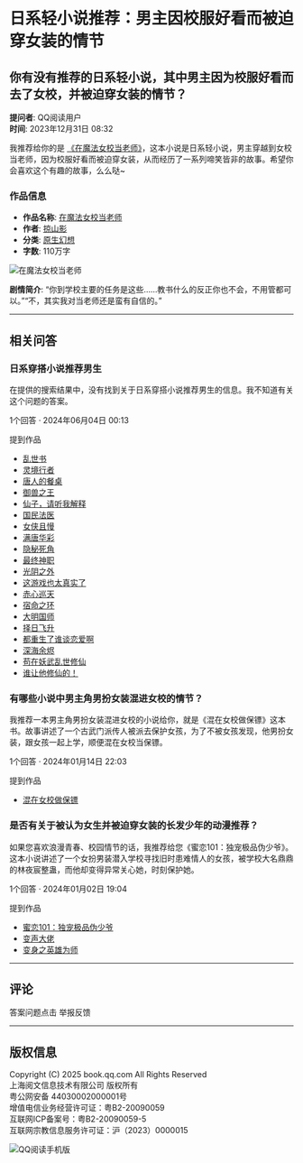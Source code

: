 # 日系轻小说推荐：男主因校服好看而被迫穿女装的情节

## 你有没有推荐的日系轻小说，其中男主因为校服好看而去了女校，并被迫穿女装的情节？

**提问者**: QQ阅读用户  
**时间**: 2023年12月31日 08:32

我推荐给你的是 [《在魔法女校当老师》](//book.qq.com/book-detail/20614921)，这本小说是日系轻小说，男主穿越到女校当老师，因为校服好看而被迫穿女装，从而经历了一系列啼笑皆非的故事。希望你会喜欢这个有趣的故事，么么哒~

### 作品信息

- **作品名称**: [在魔法女校当老师](//book.qq.com/book-detail/20614921)
- **作者**: [掠山影](//book.qq.com/book-writer/8499515003923101)  
- **分类**: [原生幻想](//book.qq.com/book-cate/20059-20060-0-0-0-0-0-1)  
- **字数**: 110万字

![在魔法女校当老师](https://wfqqreader-1252317822.image.myqcloud.com/cover/921/20614921/b_20614921.webp)

**剧情简介**: 
“你到学校主要的任务是这些……教书什么的反正你也不会，不用管都可以。”“不，其实我对当老师还是蛮有自信的。”

---

## 相关问答

### 日系穿搭小说推荐男生

在提供的搜索结果中，没有找到关于日系穿搭小说推荐男生的信息。我不知道有关这个问题的答案。

1个回答 · 2024年06月04日 00:13

提到作品

- [乱世书](//book.qq.com/book-detail/46010291)
- [灵境行者](//book.qq.com/book-detail/41940621)
- [唐人的餐桌](//book.qq.com/book-detail/43914374)
- [御兽之王](//book.qq.com/book-detail/47090668)
- [仙子，请听我解释](//book.qq.com/book-detail/45294721)
- [国民法医](//book.qq.com/book-detail/43893441)
- [女侠且慢](//book.qq.com/book-detail/44840014)
- [满唐华彩](//book.qq.com/book-detail/47135031)
- [隐秘死角](//book.qq.com/book-detail/46789359)
- [最终神职](//book.qq.com/book-detail/47551502)
- [光阴之外](//book.qq.com/book-detail/41777108)
- [这游戏也太真实了](//book.qq.com/book-detail/39391348)
- [赤心巡天](//book.qq.com/book-detail/26530091)
- [宿命之环](//book.qq.com/book-detail/46370336)
- [大明国师](//book.qq.com/book-detail/46099286)
- [择日飞升](//book.qq.com/book-detail/42778366)
- [都重生了谁谈恋爱啊](//book.qq.com/book-detail/47068783)
- [深海余烬](//book.qq.com/book-detail/44360760)
- [苟在妖武乱世修仙](//book.qq.com/book-detail/46305137)
- [谁让他修仙的！](//book.qq.com/book-detail/46504904)

### 有哪些小说中男主角男扮女装混进女校的情节？

我推荐一本男主角男扮女装混进女校的小说给你，就是《混在女校做保镖》这本书。故事讲述了一个古武门派传人被派去保护女孩，为了不被女孩发现，他男扮女装，跟女孩一起上学，顺便混在女校当保镖。

1个回答 · 2024年01月14日 22:03

提到作品

- [混在女校做保镖](//book.qq.com/so/混在女校做保镖)

### 是否有关于被认为女生并被迫穿女装的长发少年的动漫推荐？

如果您喜欢浪漫青春、校园情节的话，我推荐给您《蜜恋101：独宠极品伪少爷》。这本小说讲述了一个女扮男装潜入学校寻找旧时患难情人的女孩，被学校大名鼎鼎的林夜宸整蛊，而他却变得异常关心她，时刻保护她。

1个回答 · 2024年01月02日 19:04

提到作品

- [蜜恋101：独宠极品伪少爷](//book.qq.com/so/蜜恋101：独宠极品伪少爷)
- [变声大佬](//book.qq.com/so/变声大佬)
- [变身之英雄为师](//book.qq.com/so/变身之英雄为师)

---

## 评论
答案问题点击 举报反馈

---

## 版权信息
Copyright (C) 2025 book.qq.com All Rights Reserved  
上海阅文信息技术有限公司 版权所有  
粤公网安备 44030002000001号  
增值电信业务经营许可证：粤B2-20090059  
互联网ICP备案号：粤B2-20090059-5  
互联网宗教信息服务许可证：沪（2023）0000015  

![QQ阅读手机版](//qqreader-site-1252317822.file.myqcloud.com/qq-pc/static/img/q-qrcode.e88b14c.png)